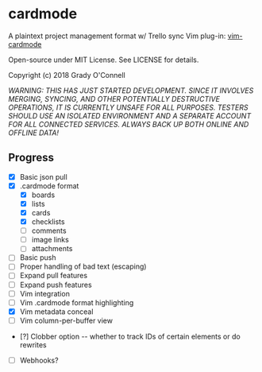 # cardmode

A plaintext project management format w/ Trello sync
Vim plug-in: [vim-cardmode](https://github.com/flipcoder/vim-cardmode)

Open-source under MIT License. See LICENSE for details.

Copyright (c) 2018 Grady O'Connell

*WARNING: THIS HAS JUST STARTED DEVELOPMENT.
SINCE IT INVOLVES MERGING, SYNCING, AND OTHER POTENTIALLY DESTRUCTIVE OPERATIONS,
IT IS CURRENTLY UNSAFE FOR ALL PURPOSES.
TESTERS SHOULD USE AN ISOLATED ENVIRONMENT AND A SEPARATE ACCOUNT FOR
ALL CONNECTED SERVICES.  ALWAYS BACK UP BOTH ONLINE AND OFFLINE DATA!*

## Progress

- [x] Basic json pull
- [x] .cardmode format
  - [x] boards
  - [x] lists
  - [x] cards
  - [x] checklists
  - [ ] comments
  - [ ] image links
  - [ ] attachments
- [ ] Basic push
- [ ] Proper handling of bad text (escaping)
- [ ] Expand pull features
- [ ] Expand push features
- [ ] Vim integration
- [ ] Vim .cardmode format highlighting
- [x] Vim metadata conceal
- [ ] Vim column-per-buffer view
- [?] Clobber option -- whether to track IDs of certain elements or do rewrites
- [ ] Webhooks?

